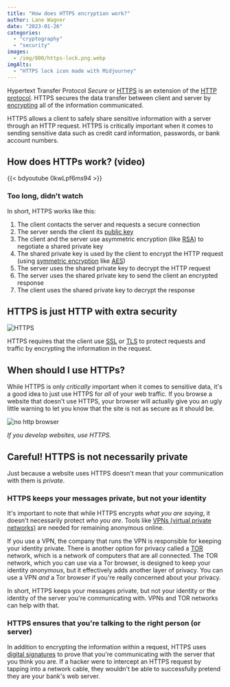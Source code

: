 ```yaml
---
title: "How does HTTPS encryption work?"
author: Lane Wagner
date: "2023-01-26"
categories: 
  - "cryptography"
  - "security"
images:
  - /img/800/https-lock.png.webp
imgAlts:
  - "HTTPS lock icon made with Midjourney"
---
```



Hypertext Transfer Protocol *Secure* or [HTTPS](https://developer.mozilla.org/en-US/docs/Glossary/https) is an extension of the [HTTP protocol](http://boot.dev/learn/learn-http). HTTPS secures the data transfer between client and server by [encrypting](https://developer.mozilla.org/en-US/docs/Glossary/Encryption) all of the information communicated.

HTTPS allows a client to safely share sensitive information with a server through an HTTP request. HTTPS is critically important when it comes to sending sensitive data such as credit card information, passwords, or bank account numbers.

## How does HTTPs work? (video)

{{< bdyoutube 0kwLpf6ms94 >}}

### Too long, didn't watch

In short, HTTPS works like this:

1. The client contacts the server and requests a secure connection
2. The server sends the client its [public key](https://en.wikipedia.org/wiki/Public-key_cryptography)
3. The client and the server use asymmetric encryption (like [RSA](https://en.wikipedia.org/wiki/RSA_(cryptosystem))) to negotiate a shared private key
4. The shared private key is used by the client to encrypt the HTTP request (using [symmetric encryption](https://en.wikipedia.org/wiki/Symmetric-key_algorithm) like [AES](https://blog.boot.dev/cryptography/aes-256-cipher/))
5. The server uses the shared private key to decrypt the HTTP request
6. The server uses the shared private key to send the client an encrypted response
7. The client uses the shared private key to decrypt the response

## HTTPS is just HTTP with extra security

![HTTPS](https://i.imgur.com/iOkQUdG.png)

HTTPS requires that the client use [SSL](https://developer.mozilla.org/en-US/docs/Glossary/SSL) or [TLS](https://developer.mozilla.org/en-US/docs/Glossary/TLS) to protect requests and traffic by encrypting the information in the request.

## When should I use HTTPs?

While HTTPS is only *critically* important when it comes to sensitive data, it's a good idea to just use HTTPS for *all* of your web traffic. If you browse a website that doesn't use HTTPS, your browser will actually give you an ugly little warning to let you know that the site is not as secure as it should be.

![no http browser](/img/800/no-https.png.webp)

*If you develop websites, use HTTPS.*

## Careful! HTTPS is not necessarily private

Just because a website uses HTTPS doesn't mean that your communication with them is *private*.

### HTTPS keeps your messages private, but not your identity

It's important to note that while HTTPS encrypts *what you are saying*, it doesn't necessarily protect *who you are*. Tools like [VPNs (virtual private networks)](https://nordvpn.com/what-is-a-vpn/) are needed for remaining anonymous online.

If you use a VPN, the company that runs the VPN is responsible for keeping your identity private. There is another option for privacy called a [TOR](https://www.torproject.org/) network, which is a network of computers that are all connected. The TOR network, which you can use via a Tor browser, is designed to keep your identity *anonymous*, but it effectively adds another layer of privacy. You can use a VPN *and* a Tor browser if you're really concerned about your privacy.

In short, HTTPS keeps your messages private, but not your identity or the identity of the server you're communicating with. VPNs and TOR networks can help with that.

### HTTPS ensures that you're talking to the right person (or server)

In addition to encrypting the information within a request, HTTPS uses [digital signatures](https://en.wikipedia.org/wiki/Digital_signature) to prove that you're communicating with the server that you think you are. If a hacker were to intercept an HTTPS request by tapping into a network cable, they wouldn't be able to successfully pretend they are your bank's web server.

